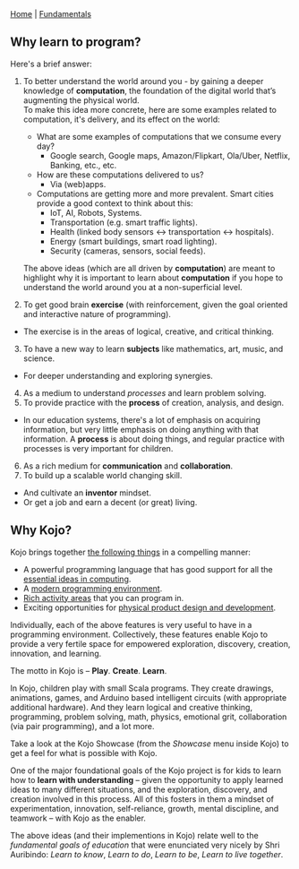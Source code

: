 <div class="nav">
  <a href="../index.html">Home</a> | <a href="../fundamentals-index.html">Fundamentals</a>
</div>

## Why learn to program?
Here's a brief answer:

1. To better understand the world around you - by gaining a deeper knowledge of **computation**, the foundation of the digital world that’s augmenting the physical world.  
To make this idea more concrete, here are some examples related to computation, it's delivery, and its effect on the world:
    * What are some examples of computations that we consume every day? 
        * Google search, Google maps, Amazon/Flipkart, Ola/Uber, Netflix, Banking, etc., etc.
    * How are these computations delivered to us?
        * Via (web)apps.
    * Computations are getting more and more prevalent. Smart cities provide a good context to think about this:
      * IoT, AI, Robots, Systems.
      * Transportation (e.g. smart traffic lights).
      * Health (linked body sensors ↔ transportation ↔ hospitals).
      * Energy (smart buildings, smart road lighting).
      * Security (cameras, sensors, social feeds).

    The above ideas (which are all driven by **computation**) are meant to highlight why it is important to learn about **computation** if you hope to understand the world around you at a non-superficial level.
2. To get good brain **exercise** (with reinforcement, given the goal oriented and interactive nature of programming).
  * The exercise is in the areas of logical, creative, and critical thinking.
3. To have a new way to learn **subjects** like mathematics, art, music, and science.
  * For deeper understanding and exploring synergies.
4. As a medium to understand *processes* and learn problem solving.
5. To provide practice with the **process** of creation, analysis, and design.
  * In our education systems, there's a lot of emphasis on acquiring information, but very little emphasis on doing anything with that information. A **process** is about doing things, and regular practice with processes is very important for children.
6. As a rich medium for **communication** and **collaboration**.
7. To build up a scalable world changing skill.
  * And cultivate an **inventor** mindset.
  * Or get a job and earn a decent (or great) living.


## Why Kojo?
Kojo brings together [the following things](../reference/kojo-env-strengths.html) in a compelling manner:
* A powerful programming language that has good support for all the [essential ideas in computing](../reference/kojo-env-strengths.html#a-powerful-language). 
* A [modern programming environment](../reference/kojo-env-strengths.html#a-modern-programming-environment).
* [Rich activity areas](../reference/kojo-env-strengths.html#rich-areas-of-programming) that you can program in.
* Exciting opportunities for [physical product design and development](../reference/kojo-env-strengths.html#physical-product-development-opportunities).

Individually, each of the above features is very useful to have in a programming environment. Collectively, these features enable Kojo to provide a very fertile space for empowered exploration, discovery, creation, innovation, and learning.

The motto in Kojo is – **Play**. **Create**. **Learn**.

In Kojo, children play with small Scala programs. They create drawings, animations, games, and Arduino based intelligent circuits (with appropriate additional hardware). And they learn logical and creative thinking, programming, problem solving, math, physics, emotional grit, collaboration (via pair programming), and a lot more.

Take a look at the Kojo Showcase (from the *Showcase* menu inside Kojo) to get a feel for what is possible with Kojo.

One of the major foundational goals of the Kojo project is for kids to learn how to **learn with understanding** – given the opportunity to apply learned ideas to many different situations, and the exploration, discovery, and creation involved in this process. All of this fosters in them a mindset of experimentation, innovation, self-reliance, growth, mental discipline, and teamwork – with Kojo as the enabler.

The above ideas (and their implementions in Kojo) relate well to the *fundamental goals of education* that were enunciated very nicely by Shri Auribindo: 
*Learn to know*, *Learn to do*, *Learn to be*, *Learn to live together*.
